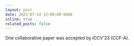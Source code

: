 ```yaml
---
layout: post
date: 2023-07-14 12:00:00-0400
inline: true
related_posts: false
---
```


One collaborative paper was accepted by ICCV'23 (CCF-A).
